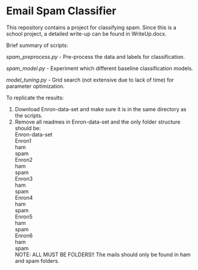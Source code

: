# Email Spam Classifier

This repository contains a project for classifying spam. Since this is a school project, a detailed write-up can be found in WriteUp.docx.

Brief summary of scripts:

*spam_preprocess.py* - Pre-process the data and labels for classification.

*spam_model.py* - Experiment which different baseline classification models.

*model_tuning.py* - Grid search (not extensive due to lack of time) for parameter optimization.

To replicate the results:

1. Download Enron-data-set and make sure it is in the same directory as the scripts.
2. Remove all readmes in Enron-data-set and the only folder structure should be:  
   Enron-data-set  
   	Enron1  
   		ham  
   		spam  
   	Enron2  
   		ham  
   		spam  
   	Enron3  
   		ham  
   		spam  
   	Enron4  
   		ham  
   		spam  
   	Enron5  
   		ham  
   		spam  
   	Enron6  
   		ham  
   		spam  
   NOTE: ALL MUST BE FOLDERS!! The mails should only be found in ham and spam folders.
